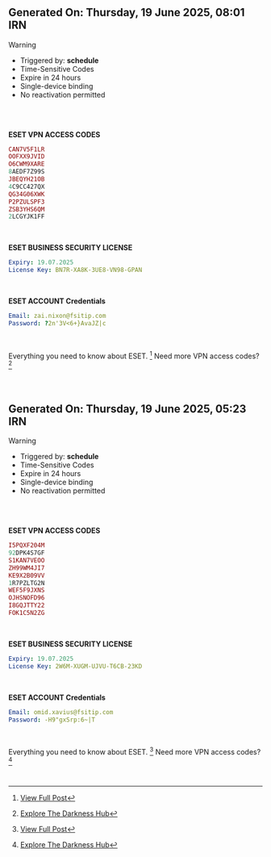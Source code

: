 
#
## Generated On: Thursday, 19 June 2025, 08:01 IRN

> [!WARNING]
>
> - Triggered by: **schedule**
> - Time-Sensitive Codes
> - Expire in 24 hours
> - Single-device binding
> - No reactivation permitted <br><br/>

<br/>

**ESET VPN ACCESS CODES**

```ruby
CAN7V5F1LR
OOFXX9JVID
O6CWM9XARE
8AEDF7Z99S
JBEQYH21OB
4C9CC427QX
QG34G06XWK
P2PZULSPF3
ZSB3YHS6QM
2LCGYJK1FF
```

<br/>

**ESET BUSINESS SECURITY LICENSE**

```yml
Expiry: 19.07.2025
License Key: BN7R-XA8K-3UE8-VN98-GPAN
```

<br/>

**ESET ACCOUNT Credentials**

```yml
Email: zai.nixon@fsitip.com
Password: ?2n'3V<6+}AvaJZ|c
```

<br/>

Everything you need to know about ESET. [^1]
Need more VPN access codes? [^2]

<br/>


#
#
## Generated On: Thursday, 19 June 2025, 05:23 IRN

> [!WARNING]
>
> - Triggered by: **schedule**
> - Time-Sensitive Codes
> - Expire in 24 hours
> - Single-device binding
> - No reactivation permitted <br><br/>

<br/>

**ESET VPN ACCESS CODES**

```ruby
I5PQXF204M
92DPK4S7GF
S1KAN7VEOO
ZH99WM4JI7
KE9X2B09VV
1R7PZLTG2N
WEF5F9JXNS
OJHSNOFD96
I8GQJTTY22
FOK1C5N2ZG
```

<br/>

**ESET BUSINESS SECURITY LICENSE**

```yml
Expiry: 19.07.2025
License Key: 2W6M-XUGM-UJVU-T6CB-23KD
```

<br/>

**ESET ACCOUNT Credentials**

```yml
Email: omid.xavius@fsitip.com
Password: -H9"gxSrp:6~|T
```

<br/>

Everything you need to know about ESET. [^1]
Need more VPN access codes? [^2]

<br/>

[^1]: [View Full Post](https://t.me/F_NiREvil/2113)
[^2]: [Explore The Darkness Hub](https://t.me/Eset_key_trial)
